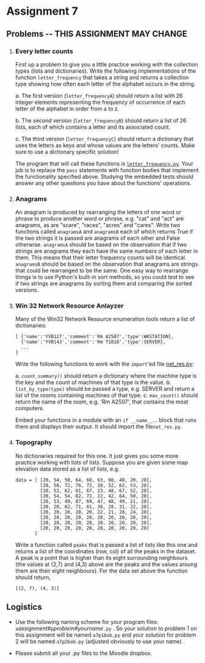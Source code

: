 # Assignment 7

## Problems -- THIS ASSIGNMENT MAY CHANGE

1.  ### Every letter counts

    First up a problem to give you a little practice working with the
    collection types (lists and dictionaries). Write the following
    implementations of the function `letter_frequency` that takes a
    string and returns a collection type showing how often each letter
    of the alphabet occurs in the string.

    a.  The first version (`letter_frequencyA`) should return a list
        with 26 integer elements representing the frequency of
        occurrence of each letter of the alphabet in order from a to z.

    b.  The second version (`letter_frequencyB`) should return a list of
        26 lists, each of which contains a letter and its associated
        count.

    c.  The third version (`letter_frequencyC`) should return a
        dictionary that uses the letters as keys and whose values are
        the letters' counts. Make sure to use a dictionary specific solution!

    The program that will call these functions is
    [`letter_frequency.py`](90_letter_frequency.py). Your job is to replace
    the `pass` statements with function bodies that implement the
    functionality specified above. Studying the embedded tests should
    answer any other questions you have about the functions'
    operations.

2.  ### Anagrams

    An anagram is produced by rearranging the letters of one word or
    phrase to produce another word or phrase, e.g. "cat" and "act"
    are anagrams, as are "scare", "races", "acres" and "cares".
    Write two functions called `anagramsA` and `anagramsB` each of which
    returns True if the two strings it is passed are anagrams of each
    other and False otherwise. `anagramsA` should be based on the
    observation that if two strings are anagrams they each have the same
    numbers of each letter in them. This means that their letter
    frequency counts will be identical. `anagramsB` should be based on
    the observation that anagrams are strings that could be rearranged
    to be the same. One easy way to rearrange things is to use Python's
    built-in sort methods, so you could test to see if two strings are
    anagrams by sorting them and comparing the sorted versions.

3.  ### Win 32 Network Resource Anlayzer

    Many of the Win32 Network Resource enumeration tools return a list
    of dictionaries:

        [ {'name':'YVB127','comment':'Rm A2507','type':WKSTATION},
          {'name':'YVB143','comment':'Rm T1010','type':SERVER},
          ...
        ]

    Write the following functions to work with the `import`'ed file
    [net_res.py](90_net_res.py):

    a.  `count_summary()` should return a dictionary where the machine
        type is the key and the count of machines of that type is the
        value.
    b.  `list_by_type(type)` should be passed a type, e.g. SERVER and
        return a list of the rooms containing machines of that type.
    c.  `max_count()` should return the name of the room, e.g. 'Rm
        A2507', that contains the most computers.

    Embed your functions in a module with an `if __name__`... block
    that runs them and displays their output. It should import the
    file`net_res.py`.

4.  ### Topography

    No dictionaries required for this one. It just gives you some more
    practice working with lists of lists. Suppose you are given some map
    elevation data stored as a list of lists, e.g.

        data = [ [20, 54, 50, 64, 60, 63, 60, 48, 20, 20],
                 [20, 56, 72, 76, 72, 20, 52, 62, 53, 20],
                 [20, 52, 62, 81, 67, 23, 48, 67, 52, 20],
                 [20, 54, 54, 82, 72, 22, 42, 64, 50, 20],
                 [20, 53, 49, 87, 69, 47, 48, 49, 21, 20],
                 [20, 20, 62, 71, 61, 36, 28, 31, 22, 20],
                 [20, 20, 20, 20, 20, 22, 21, 28, 24, 20],
                 [20, 20, 20, 20, 20, 20, 20, 20, 20, 20],
                 [20, 20, 20, 20, 20, 20, 20, 20, 20, 20],
                 [20, 20, 20, 20, 20, 20, 20, 20, 20, 20]
               ]

    Write a function called `peaks` that is passed a list of lists like
    this one and returns a list of the coordinates (row, col) of all the
    peaks in the dataset. A peak is a point that is higher than its
    eight surrounding neighbours (the values at (2,7) and (4,3)
    above are the peaks and the values aroung them are their
    eight neighbours). For the data set above the function should
    return,

        [(2, 7), (4, 3)]

## Logistics

-   Use the following naming scheme for your program files:
    `a`*assignment#*`p`*problem#yourname*`.py` . So your solution
    to problem 1 on this assignment will be named `a7p1bob.py`
    and your solution for problem 2 will be named `a7p2bob.py` (adjusted obviously to use your name) .

-   Please submit all your .py files to the Moodle dropbox.
     
